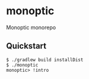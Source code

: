 # monoptic
Monoptic monorepo

## Quickstart

```
$ ./gradlew build installDist
$ ./monoptic
monoptic> !intro
```

